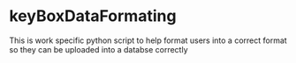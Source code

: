 # keyBoxDataFormating
This is work specific python script to help format users into a correct format so they can be uploaded into a databse correctly
